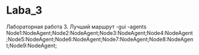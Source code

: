 # Laba_3
Лабораторная работа 3. Лучший маршрут
-gui
-agents
Node1:NodeAgent;Node2:NodeAgent;Node3:NodeAgent;Node4:NodeAgent;Node5:NodeAgent;Node6:NodeAgent;Node7:NodeAgent;Node8:NodeAgent;Node9:NodeAgent;
